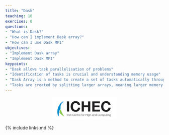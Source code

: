 ```yaml
---
title: "Dask"
teaching: 10
exercises: 0
questions:
- "What is Dask?"
- "How can I implement Dask array?"
- "How can I use Dask MPI"
objectives:
- "Implement Dask array"
- "Implement Dask MPI"
keypoints:
- "Dask allows task parallelisation of problems"
- "Identification of tasks is crucial and understanding memory usage"
- "Dask Array is a method to create a set of tasks automatically through operations on arrays"
- "Tasks are created by splitting larger arrays, meaning larger memory problems can be handled"
---
```


<p align="center"><img src="../fig/ICHEC_Logo.jpg" width="40%"/></p>

{% include links.md %}
